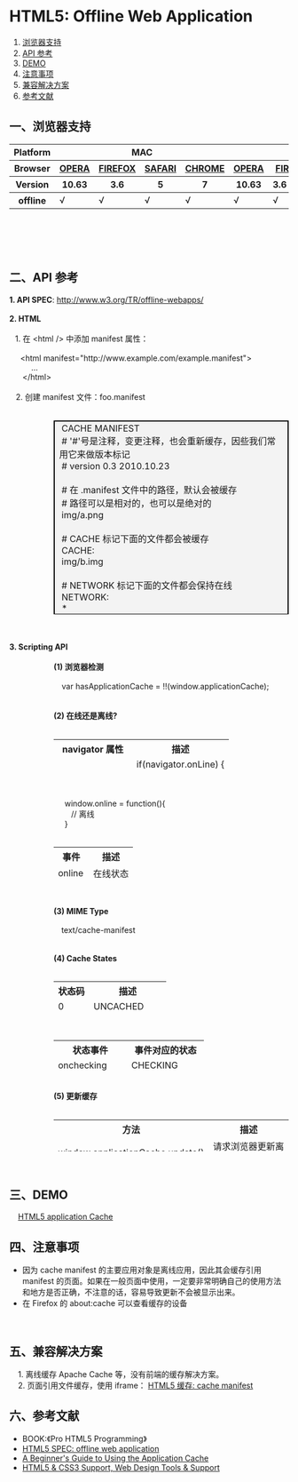 <h1>HTML5: Offline Web Application</h1>
<ol><li><a href="#spec-browser" target="_self">浏览器支持</a></li>
<li><a href="#spec-api" target="_self">API 参考</a></li>
<li><a href="#spec-demo" target="_self">DEMO</a></li>
<li><a href="#spec-caution" target="_self">注意事项</a></li>
<li><a href="#spec-solution" target="_self">兼容解决方案</a></li>
<li><a href="#spec-ref" target="_self">参考文献</a></li>
</ol>
<h2 id="spec-browser">一、浏览器支持</h2>
<table class="litmus-browser-support-results zeroBorder" style="" summary="Browser support for HTML5 Forms Inputs" height="162" width="920">
<tbody>
<tr>
<th class="primary-heading" scope="row"><span class="offScreen">Platform</span></th>
<th class="primary-heading" colspan="4" scope="colgroup">MAC</th>
<th class="primary-heading" colspan="8" scope="colgroup">WIN</th>
<th class="offScreen">%</th>
</tr>
<tr>
<th class="row-heading secondary-heading" scope="row"><span class="offScreen">Browser</span></th>
<th class="browser-id browser-opera secondary-heading" colspan="1" scope="col"><a href="http://www.opera.com/browser/" target="_blank" title="Download the Opera web browser">OPERA</a></th>
<th class="browser-firefox browser-id secondary-heading" colspan="1" scope="col"><a href="http://www.mozilla-europe.org/en/firefox/" target="_blank" title="Download the Firefox web browser">FIREFOX</a></th>
<th class="browser-id browser-safari secondary-heading" colspan="1" scope="col"><a href="http://www.apple.com/safari/download/" target="_blank" title="Download the Safari web browser">SAFARI</a></th>
<th class="browser-chrome browser-id secondary-heading" colspan="1" scope="col"><a href="http://www.google.com/chrome/" target="_blank" title="Download the Chrome web browser">CHROME</a></th>
<th class="browser-id browser-opera secondary-heading" colspan="1" scope="col"><a href="http://www.opera.com/browser/" target="_blank" title="Download the Opera web browser">OPERA</a></th>
<th class="browser-firefox browser-id secondary-heading" colspan="2" scope="colgroup"><a href="http://www.mozilla-europe.org/en/firefox/" target="_blank" title="Download the Firefox web browser">FIREFOX</a></th>
<th class="browser-id browser-safari secondary-heading" colspan="1" scope="col"><a href="http://www.apple.com/safari/download/" target="_blank" title="Download the Safari web browser">SAFARI</a></th>
<th class="browser-id browser-ie secondary-heading" colspan="2" scope="colgroup"><a href="http://www.microsoft.com/ie/" target="_blank" title="Download the Ie web browser">IE</a></th>
<th class="browser-chrome browser-id secondary-heading" colspan="2" scope="colgroup"><a href="http://www.google.com/chrome/" target="_blank" title="Download the Chrome web browser">CHROME</a></th>
<th class="offScreen">&nbsp;</th>
</tr>
<tr>
<th class="row-heading tertiary-heading" scope="row"><span class="offScreen">Version</span></th>
<th class="tertiary-heading" scope="col"> 10.63 </th>
<th class="tertiary-heading" scope="col"> 3.6 </th>
<th class="tertiary-heading" scope="col"> 5 </th>
<th class="tertiary-heading" scope="col"> 7 </th>
<th class="tertiary-heading" scope="col"> 10.63 </th>
<th class="tertiary-heading" scope="col"> 3.6 </th>
<th class="tertiary-heading" scope="col"> 4.03 </th>
<th class="tertiary-heading" scope="col"> 5 </th>
<th class="tertiary-heading" scope="col"> 8 </th>
<th class="tertiary-heading" scope="col"> 9 </th>
<th class="tertiary-heading" scope="col"> 7 </th>
<th class="tertiary-heading" scope="col"> 8 </th>
<th class="offScreen">&nbsp;</th>
</tr>
</tbody>
 
<tbody>
<tr>
<th class="row-heading" scope="row">offline<br>
</th>
<td>√<br>
</td>
<td>√<br>
</td>
<td class="supported">√</td>
<td class="supported">√</td>
<td>√</td>
<td>√</td>
<td class="supported">√</td>
<td class="supported">√</td>
<td>-<br>
</td>
<td>-<br>
</td>
<td class="supported">√</td>
<td class="supported">√</td>
<td class="grade-limited support-grade"> 77%</td>
</tr>
</tbody>
</table>
<br>
<h2 id="spec-api">二、API 参考</h2>
<div style=""><b>1. API SPEC</b>: <a href="http://www.w3.org/TR/offline-webapps/" id="mgxz" title="http://www.w3.org/TR/offline-webapps/">http://www.w3.org/TR/offline-webapps/</a><br>
<br>
<b>2. HTML<br>
<br>
&nbsp;&nbsp;</b> 1. 在 &lt;html /&gt; 中添加 manifest 属性：<br>
<br>
&nbsp;&nbsp;&nbsp;&nbsp;&nbsp;<span class="pun">&lt;</span><span class="tag">html</span> <span class="atn">manifest</span><span class="pun">=</span><span class="atv">"http://www.example.com/example.manifest"</span><span class="pun">&gt;</span><span class="pln"><br>
&nbsp; &nbsp;&nbsp; &nbsp;&nbsp;&nbsp; &nbsp;...<br>
</span><span class="pun">&nbsp;&nbsp;&nbsp;&nbsp;&nbsp; &lt;/</span><span class="tag">html</span><span class="pun">&gt;</span><br>
<br>
&nbsp;&nbsp; 2. 创建 manifest 文件：foo.manifest<br>
</div>
<div style="margin-left:80px"><span class="pln">&nbsp;</span>
<table id="vssq" bgcolor="#f3f3f3" border="1" bordercolor="#000000" cellpadding="3" cellspacing="0" height="349" width="572">
<tbody>
<tr>
<td style="text-align:left" width="100%"><span class="pln"><span class="pln">&nbsp;CACHE MANIFEST</span></span><span class="pln"><span class="pun"><br>
&nbsp;# <span class="pln"><span class="pun">'#'号是注释，变更注释，也会重新缓存，因些我们常用它来做版本标记</span></span><br style="color:#999999">
</span></span><span class="pln"><span class="pun">&nbsp;# version 0.3 2010.10.23</span></span><br>
<span class="pln"><span class="pun">&nbsp;&nbsp; &nbsp;&nbsp; </span></span><br>
<span class="pln"><span class="pun">&nbsp;# 在 .manifest 文件中的路径，默认会被缓存</span></span><br style="color:#999999">
<span class="pln"><span class="pun">&nbsp;# 路径可以是相对的，也可以是绝对的</span></span><br>
<span class="pln"><span class="pun">&nbsp;img/</span><span class="pln">a</span><span class="pun">.</span><span class="pln">png</span></span><br>
<br>
<span class="pln">&nbsp;# CACHE 标记下面的文件都会被缓存<br>
<span class="pln">&nbsp;CACHE</span><span class="pun">:</span><br>
</span><span class="pln">&nbsp;img/b.img</span><br>
<span class="pln">&nbsp;&nbsp; &nbsp;&nbsp;&nbsp; &nbsp;&nbsp;&nbsp; </span><br>
<span class="pln">&nbsp;# NETWORK 标记下面的文件都会保持在线</span><br>
<span class="pln">&nbsp;NETWORK:</span><br>
<span class="pln">&nbsp;*</span><br>
<br>
<span class="pln">&nbsp;# FALLBACK 是当文件有网络请求，但又处于离线状态的一种替代方案<br>
&nbsp;FALLBACK:<br>
&nbsp;/ajax /ajax_offline</span><br>
</td>
</tr>
</tbody>
</table>
<br>
</div>
<div style=""><br>
</div>
<div style=""><b>3. Scripting API</b><br>
<br>
</div>
<div style="margin-left:80px"><b>(1) 浏览器检测<br>
&nbsp;&nbsp;&nbsp; <br>
&nbsp;&nbsp;</b>&nbsp; var hasApplicationCache = !!(window.applicationCache);<br>
<br>
<b><br>
(2) 在线还是离线?<br>
<br>
</b>
<table class="litmus-browser-support-results zeroBorder" style="" summary="Browser support for HTML5 Forms Inputs" height="57" width="495">
<tbody>
<tr>
<th class="tertiary-heading" scope="col"> navigator 属性<br>
</th>
<th class="tertiary-heading" scope="col"> 描述<br>
</th>
</tr>
<tr>
<td style="text-align:left">navigator.onLine<br>
</td>
<td style="text-align:left">if(navigator.onLine) {<br>
&nbsp;&nbsp;&nbsp; // 当前在线<br>
} else {<br>
&nbsp;&nbsp;&nbsp; // 当前离线<br>
}<br>
</td>
</tr>
</tbody>
</table>
<br>
&nbsp;&nbsp;&nbsp;&nbsp; <br>
&nbsp;&nbsp;&nbsp;&nbsp; window.online = function(){<br>
&nbsp;&nbsp; &nbsp;&nbsp;&nbsp;&nbsp; // 离线<br>
&nbsp;&nbsp; &nbsp; }<br>
<br>
<table class="litmus-browser-support-results zeroBorder" style="" summary="Browser support for HTML5 Forms 
Inputs" height="57" width="495">
<tbody>
<tr>
<th class="tertiary-heading" scope="col"><b> 事件</b><br>
</th>
<th class="tertiary-heading" scope="col"><b> 描述</b><br>
</th>
</tr>
<tr>
<td style="text-align:left">online<br>
</td>
<td style="text-align:left">在线状态<br>
</td>
</tr>
<tr>
<td style="text-align:left">offline<br>
</td>
<td style="text-align:left">离线事件<br>
</td>
</tr>
</tbody>
</table>
<b><br>
&nbsp;&nbsp;&nbsp;</b> <b><br>
(3) MIME Type<br>
<br>
&nbsp;&nbsp;&nbsp;</b> text/cache-manifest<b><br>
<br>
<br>
(4) Cache States</b><br>
&nbsp;&nbsp; &nbsp;
<table class="litmus-browser-support-results zeroBorder" style="" summary="Browser support for 
HTML5 Forms 
Inputs" height="57" width="495">
<tbody>
<tr>
<th class="tertiary-heading" scope="col"><b> 状态码</b><br>
</th>
<th class="tertiary-heading" scope="col"><b> 描述</b><br>
</th>
</tr>
<tr>
<td style="text-align:left">0<br>
</td>
<td style="text-align:left">UNCACHED<br>
</td>
</tr>
<tr>
<td style="text-align:left">1<br>
</td>
<td style="text-align:left">IDLE<br>
</td>
</tr>
<tr>
<td style="text-align:left">2<br>
</td>
<td style="text-align:left">CHECKING<br>
</td>
</tr>
<tr>
<td style="text-align:left">3<br>
</td>
<td style="text-align:left">DOWNLOADING<br>
</td>
</tr>
<tr>
<td style="text-align:left">4<br>
</td>
<td style="text-align:left">UPDATEREADY<br>
</td>
</tr>
<tr>
<td style="text-align:left">5<br>
</td>
<td style="text-align:left">OBSOLETE<br>
</td>
</tr>
</tbody>
</table>
<br>
<table class="litmus-browser-support-results zeroBorder" style="" summary="Browser support for 
HTML5 Forms 
Inputs" height="57" width="495">
<tbody>
<tr>
<th class="tertiary-heading" scope="col"><b> 状态事件</b><br>
</th>
<th class="tertiary-heading" scope="col"><b> 事件对应的状态</b><br>
</th>
</tr>
<tr>
<td style="text-align:left">onchecking<br>
</td>
<td style="text-align:left">CHECKING<br>
</td>
</tr>
<tr>
<td style="text-align:left">ondownloading<br>
</td>
<td style="text-align:left">DOWNLOADING<br>
</td>
</tr>
<tr>
<td style="text-align:left">onupdateready<br>
</td>
<td style="text-align:left">UPDATEREADY<br>
</td>
</tr>
<tr>
<td style="text-align:left">onobsolete<br>
</td>
<td style="text-align:left">OBSOLETE<br>
</td>
</tr>
<tr>
<td style="text-align:left">oncached<br>
</td>
<td style="text-align:left">IDLE<br>
</td>
</tr>
<tr>
<td style="text-align:left">onerror<br>
</td>
<td style="text-align:left">发生错误<br>
</td>
</tr>
<tr>
<td style="text-align:left">onnoupdate<br>
</td>
<td style="text-align:left">没有变更<br>
</td>
</tr>
<tr>
<td style="text-align:left">onprogress<br>
</td>
<td style="text-align:left">正在缓存中<br>
</td>
</tr>
</tbody>
</table>
<b><br>
(5) 更新缓存</b><br>
&nbsp;&nbsp; &nbsp;
<table class="litmus-browser-support-results zeroBorder" style="" summary="Browser support for 
HTML5 Forms 
Inputs" height="57" width="495">
<tbody>
<tr>
<th class="tertiary-heading" scope="col"><b> 方法</b><br>
</th>
<th class="tertiary-heading" scope="col"><b> 描述</b><br>
</th>
</tr>
<tr>
<td style="text-align:left">window.applicationCache.update()<br>
</td>
<td style="text-align:left">请求浏览器更新离线数据的缓存<br>
</td>
</tr>
</tbody>
</table>
<br>
</div>
<h2 id="spec-demo">三、DEMO&nbsp;&nbsp; </h2>
&nbsp;&nbsp;&nbsp; <a href="http://sofish.de/file/html5/offline/" id="t1rk" title="HTML5 application Cache">HTML5 application Cache</a><br>
<h2 id="spec-caution">四、注意事项</h2>
<ul><li>因为 cache manifest 的主要应用对象是离线应用，因此其会缓存引用 manifest 的页面。如果在一般页面中使用，一定要非常明确自己的使用方法和地方是否正确，不注意的话，容易导致更新不会被显示出来。</li>
<li>在 Firefox 的 about:cache 可以查看缓存的设备</li></ul>
<br>
<h2 id="spec-solution">五、兼容解决方案</h2>
&nbsp;&nbsp;&nbsp; 1. 离线缓存 Apache Cache 等，没有前端的缓存解决方案。<br>
&nbsp;&nbsp;&nbsp; 2. 页面引用文件缓存，使用 iframe： <a href="http://sofish.de/1449" rel="bookmark" title="Permanent Links to
 HTML5 缓存: cache manifest">HTML5 缓存: cache manifest</a><br>
<h2 id="spec-ref">六、参考文献</h2>
<ul><li>BOOK:《Pro HTML5 Programming》</li>
<li><a href="http://www.w3.org/TR/offline-webapps/" id="is2o" title="HTML5 SPEC: offline web application">HTML5 SPEC: offline web application</a></li>
<li><a href="http://www.html5rocks.com/tutorials/appcache/beginner/" id="iw6t" title="A Beginner's Guide to Using the Application Cache">A Beginner's Guide to Using the Application Cache</a><br>
</li>
<li><a href="http://www.findmebyip.com/litmus" title="HTML5 &amp; CSS3 Support, Web Design Tools &amp; Support">HTML5 &amp; CSS3 Support, Web Design Tools &amp; Support</a></li></ul>
